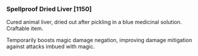 ### Spellproof Dried Liver [1150]

Cured animal liver, dried out after pickling in a blue medicinal solution. Craftable item.

Temporarily boosts magic damage negation, improving damage mitigation against attacks imbued with magic.